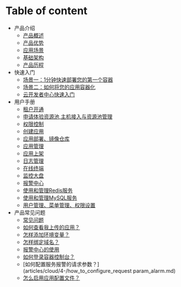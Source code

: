 # Table of content

* 产品介绍
  * [产品概述](articles/cloud/1-/overview.md)
  * [产品优势](articles/cloud/1-/advantage.md)
  * [应用场景](articles/cloud/1-/scene.md)
  * [基础架构](articles/cloud/1-/architecture.md)
  * [产品历程](articles/cloud/1-/releas_note.md)
* 快速入门
  * [场景一：1分钟快速部署您的第一个容器](articles/cloud/2-/scene1.md)
  * [场景二：如何将您的应用容器化](articles/cloud/2-/scene2.md)
  * [云开发者中心快速入门](articles/cloud/2-/rumen.md)
* 用户手册
  * [租户开通](articles/cloud/3-/opening.md)
  * [申请体验资源池,主机接入与资源池管理](articles/cloud/3-/resource_pool.md)
  * [权限控制](articles/cloud/3-/access.md)
  * [创建应用](articles/cloud/3-/create.md)
  * [应用部署、镜像仓库](articles/cloud/3-/deploy.md)
  * [应用管理](articles/cloud/3-/application.md)
  * [应用上架](articles/cloud/3-/onsale.md)
  * [日志管理](articles/cloud/3-/log.md)
  * [在线终端](articles/cloud/3-/terminal.md)
  * [监控大盘](articles/cloud/3-/monitor.md)
  * [报警中心](articles/cloud/3-/alarm_center.md)
  * [使用和管理Redis服务](articles/cloud/3-/redis.md)
  * [使用和管理MySQL服务](articles/cloud/3-/mysql.md)
  * [用户管理、菜单管理、权限设置](articles/cloud/3-/management.md)
* 产品常见问题
  * [常见问题](articles/cloud/4-/question.md)
  * [如何查看我上传的应用？](articles/cloud/4-/how_to_view_uploaded_app.md)
  * [怎样添加环境变量？](articles/cloud/4-/how_to_add_environment_variables.md)
  * [怎样绑定域名？](articles/cloud/4-/how_to_bind_domains.md)
  * [报警中心的使用](articles/cloud/3-/alarm_center.md)
  * [如何登录容器控制台？](articles/cloud/3-/terminal.md)
  * [如何配置服务报警的请求参数？](articles/cloud/4-/how_to_configure_request param_alarm.md)
  * [怎么启用应用配置文件？](articles/cloud/4-/how_to_enable_app_config.md)

